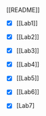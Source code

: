 [[README]]

- [x] [[Lab1]]
- [x] [[Lab2]]
- [x] [[Lab3]]
- [x] [[Lab4]]
- [x] [[Lab5]]
- [x] [[Lab6]]
- [x] [Lab7]

